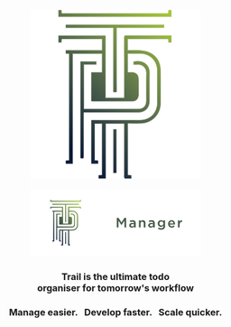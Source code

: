 <br>

<p align="center">
<img width="300" src="./img/logotrail.png" alt="Trail Icon" />
</p>

<p align="center">
    <a href="https://admirsaheta.com" target="_blank">
        <img width="300" src="/img/trail-dark.png" alt="Trail Logo">
    </a>
</p>

<h3 align="center">
    
  Trail is the ultimate todo <br> organiser for tomorrow's workflow
</h3>


<h3 align="center">Manage easier. &nbsp; Develop faster. &nbsp; Scale quicker.</h3>

<br>